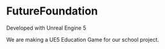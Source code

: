 # FutureFoundation

Developed with Unreal Engine 5

We are making a UE5 Education Game for our school project. 
